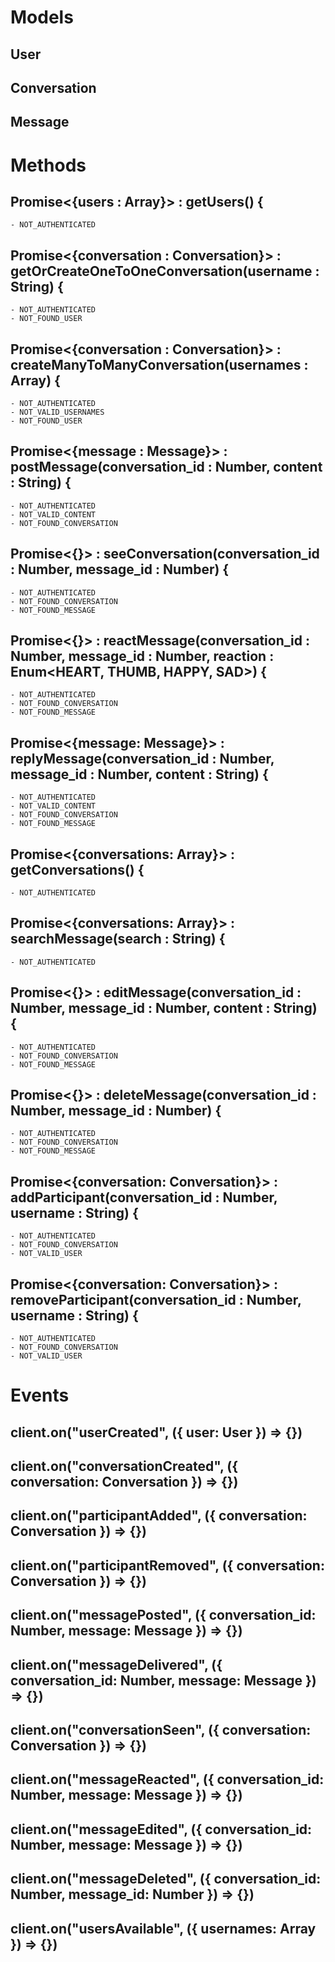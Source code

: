 
# Models

## User

## Conversation

## Message



# Methods

## Promise<{users : Array<User>}> : getUsers() {

    - NOT_AUTHENTICATED

## Promise<{conversation : Conversation}> : getOrCreateOneToOneConversation(username : String) {

    - NOT_AUTHENTICATED
    - NOT_FOUND_USER

## Promise<{conversation : Conversation}> : createManyToManyConversation(usernames : Array<String>) {

    - NOT_AUTHENTICATED
    - NOT_VALID_USERNAMES
    - NOT_FOUND_USER

## Promise<{message : Message}> : postMessage(conversation_id : Number, content : String) {

    - NOT_AUTHENTICATED
    - NOT_VALID_CONTENT
    - NOT_FOUND_CONVERSATION

## Promise<{}> : seeConversation(conversation_id : Number, message_id : Number) {

    - NOT_AUTHENTICATED
    - NOT_FOUND_CONVERSATION
    - NOT_FOUND_MESSAGE

## Promise<{}> : reactMessage(conversation_id : Number, message_id : Number, reaction : Enum<HEART, THUMB, HAPPY, SAD>) {

    - NOT_AUTHENTICATED
    - NOT_FOUND_CONVERSATION
    - NOT_FOUND_MESSAGE

## Promise<{message: Message}> : replyMessage(conversation_id : Number, message_id : Number, content : String) {

    - NOT_AUTHENTICATED
    - NOT_VALID_CONTENT
    - NOT_FOUND_CONVERSATION
    - NOT_FOUND_MESSAGE

## Promise<{conversations: Array<Conversation>}> : getConversations() {

    - NOT_AUTHENTICATED

## Promise<{conversations: Array<MatchingConversation>}> : searchMessage(search : String) {

    - NOT_AUTHENTICATED

## Promise<{}> : editMessage(conversation_id : Number, message_id : Number, content : String) {

    - NOT_AUTHENTICATED
    - NOT_FOUND_CONVERSATION
    - NOT_FOUND_MESSAGE

## Promise<{}> : deleteMessage(conversation_id : Number, message_id : Number) {

    - NOT_AUTHENTICATED
    - NOT_FOUND_CONVERSATION
    - NOT_FOUND_MESSAGE

## Promise<{conversation: Conversation}> : addParticipant(conversation_id : Number, username : String) {

    - NOT_AUTHENTICATED
    - NOT_FOUND_CONVERSATION
    - NOT_VALID_USER

## Promise<{conversation: Conversation}> : removeParticipant(conversation_id : Number, username : String) {

    - NOT_AUTHENTICATED
    - NOT_FOUND_CONVERSATION
    - NOT_VALID_USER



# Events

## client.on("userCreated", ({ user: User }) => {})


## client.on("conversationCreated", ({ conversation: Conversation }) => {})


## client.on("participantAdded", ({ conversation: Conversation }) => {})


## client.on("participantRemoved", ({ conversation: Conversation }) => {})


## client.on("messagePosted", ({ conversation_id: Number, message: Message }) => {})


## client.on("messageDelivered", ({ conversation_id: Number, message: Message }) => {})


## client.on("conversationSeen", ({ conversation: Conversation }) => {})


## client.on("messageReacted", ({ conversation_id: Number, message: Message }) => {})


## client.on("messageEdited", ({ conversation_id: Number, message: Message }) => {})


## client.on("messageDeleted", ({ conversation_id: Number, message_id: Number }) => {})


## client.on("usersAvailable", ({ usernames: Array<String> }) => {})

